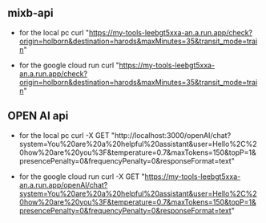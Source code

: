 

## mixb-api
- for the local pc
  curl "https://my-tools-leebgt5xxa-an.a.run.app/check?origin=holborn&destination=harods&maxMinutes=35&transit_mode=train"

- for the google cloud run
  curl "https://my-tools-leebgt5xxa-an.a.run.app/check?origin=holborn&destination=harods&maxMinutes=35&transit_mode=train"

## OPEN AI api

- for the local pc
    curl -X GET "http://localhost:3000/openAI/chat?system=You%20are%20a%20helpful%20assistant&user=Hello%2C%20how%20are%20you%3F&temperature=0.7&maxTokens=150&topP=1&presencePenalty=0&frequencyPenalty=0&responseFormat=text"

- for the google cloud run
    curl -X GET "https://my-tools-leebgt5xxa-an.a.run.app/openAI/chat?system=You%20are%20a%20helpful%20assistant&user=Hello%2C%20how%20are%20you%3F&temperature=0.7&maxTokens=150&topP=1&presencePenalty=0&frequencyPenalty=0&responseFormat=text"
